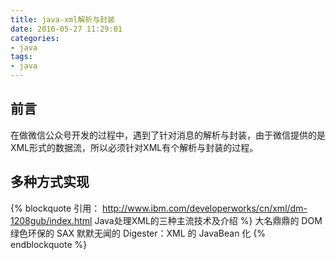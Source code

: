```yaml
---
title: java-xml解析与封装
date: 2016-05-27 11:29:01
categories:
- java
tags:
- java
---
```

## 前言
在做微信公众号开发的过程中，遇到了针对消息的解析与封装，由于微信提供的是XML形式的数据流，所以必须针对XML有个解析与封装的过程。

## 多种方式实现
{% blockquote 引用： http://www.ibm.com/developerworks/cn/xml/dm-1208gub/index.html Java处理XML的三种主流技术及介绍 %}
大名鼎鼎的 DOM
绿色环保的 SAX
默默无闻的 Digester：XML 的 JavaBean 化
{% endblockquote %}
